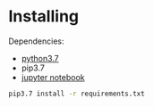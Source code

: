 # Installing

Dependencies: 
*    [python3.7](https://linuxize.com/post/how-to-install-python-3-7-on-ubuntu-18-04/)
*    pip3.7
*    [jupyter notebook](https://jupyter.readthedocs.io/en/latest/install.html)

```bash
pip3.7 install -r requirements.txt
```
